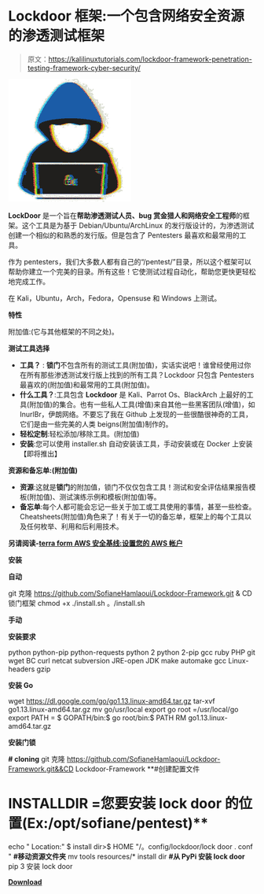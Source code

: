 # Lockdoor 框架:一个包含网络安全资源的渗透测试框架

> 原文：<https://kalilinuxtutorials.com/lockdoor-framework-penetration-testing-framework-cyber-security/>

[![Lockdoor Framework : A Penetration Testing Framework with Cyber Security Resources](img/ba319ec77fe49a224b001854bf320557.png "Lockdoor Framework : A Penetration Testing Framework with Cyber Security Resources")](https://1.bp.blogspot.com/-hs7drro9nKM/XZbj_NT0YoI/AAAAAAAACy4/nRmumAp13i0rWtXUDrZzCPuf8Qs15Vb9gCLcBGAsYHQ/s1600/logo205x250.gif)

**LockDoor** 是一个旨在**帮助渗透测试人员、bug 赏金猎人和网络安全工程师**的框架。这个工具是为基于 Debian/Ubuntu/ArchLinux 的发行版设计的，为渗透测试创建一个相似的和熟悉的发行版。但是包含了 Pentesters 最喜欢和最常用的工具。

作为 pentesters，我们大多数人都有自己的“/pentest/”目录，所以这个框架可以帮助你建立一个完美的目录。所有这些！它使测试过程自动化，帮助您更快更轻松地完成工作。

在 Kali，Ubuntu，Arch，Fedora，Opensuse 和 Windows 上测试。

**特性**

附加值:(它与其他框架的不同之处)。

**测试工具选择**

*   **工具？** : **锁门**不包含所有的测试工具(附加值)，实话实说吧！谁曾经使用过你在所有那些渗透测试发行版上找到的所有工具？Lockdoor 只包含 Pentesters 最喜欢的(附加值)和最常用的工具(附加值)。
*   **什么工具？**:工具包含 **Lockdoor** 是 Kali、Parrot Os、BlackArch 上最好的工具(附加值)的集合。也有一些私人工具(增值)来自其他一些黑客团队(增值)，如 InurlBr，伊朗网络。不要忘了我在 Github 上发现的一些很酷很神奇的工具，它们是由一些完美的人类 beigns(附加值)制作的。
*   **轻松定制**:轻松添加/移除工具。(附加值)
*   **安装**:您可以使用 installer.sh 自动安装该工具，手动安装或在 Docker 上安装【即将推出】

**资源和备忘单:(附加值)**

*   **资源**:这就是**锁门**的附加值，锁门不仅仅包含工具！测试和安全评估结果报告模板(附加值)、测试演练示例和模板(附加值)等。
*   **备忘单**:每个人都可能会忘记一些关于加工或工具使用的事情，甚至一些检查。Cheatsheets(附加值)角色来了！有关于一切的备忘单，框架上的每个工具以及任何枚举、利用和后利用技术。

**另请阅读-[terra form AWS 安全基线:设置您的 AWS 帐户](https://kalilinuxtutorials.com/terraform-aws-secure-baseline/)**

**安装**

**自动**

git 克隆 https://github.com/SofianeHamlaoui/Lockdoor-Framework.git & CD 锁门框架
chmod +x ./install.sh
。/install.sh

**手动**

**安装要求**

python python-pip python-requests python 2 python 2-pip gcc ruby PHP git wget BC curl netcat subversion JRE-open JDK make automake gcc Linux-headers gzip

**安装 Go**

wget https://dl.google.com/go/go1.13.linux-amd64.tar.gz
tar-xvf go1.13.linux-amd64.tar.gz
mv go/usr/local
export go root =/usr/local/go
export PATH = $ GOPATH/bin:$ go root/bin:$ PATH
RM go1.13.linux-amd64.tar.gz

**安装门锁**

**# cloning** git 克隆 https://github.com/SofianeHamlaoui/Lockdoor-Framework.git&&CD Lockdoor-Framework
**#创建配置文件
# INSTALLDIR =您要安装 lock door 的位置(Ex:/opt/sofiane/pentest)**
echo " Location:" $ install dir>$ HOME "/。config/lockdoor/lock door . conf "
**#移动资源文件夹**
mv tools resources/* install dir
**#从 PyPi 安装 lock door**
pip 3 安装 lock door

[**Download**](https://github.com/SofianeHamlaoui/Lockdoor-Framework)